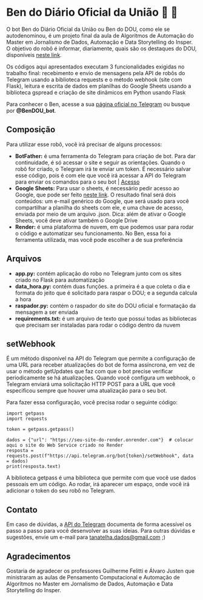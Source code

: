 # Ben do Diário Oficial da União 🤖 📄
O bot Ben do Diário Oficial da União ou Ben do DOU, como ele se autodenominou, é um projeto final da aula de Algoritmos de Automação do Master em Jornalismo de Dados, Automação e Data Storytelling do Insper. O objetivo do robô é informar, diariamente, quais são os destaques do DOU, disponíveis [neste link](https://www.in.gov.br/servicos/diario-oficial-da-uniao/destaques-do-diario-oficial-da-uniao).

Os códigos aqui apresentados executam 3 funcionalidades exigidas no trabalho final: recebimento e envio de mensagens pela API de robôs do Telegram usando a biblioteca requests e o método webhook (site com Flask), leitura e escrita de dados em planilhas do Google Sheets usando a biblioteca gspread e criação de site dinâmicos em Python usando Flask

Para conhecer o Ben, acesse a sua [página oficial no Telegram](https://t.me/BenDOU_bot) ou busque por **@BenDOU_bot**.

## Composição
Para utilizar esse robô, você irá precisar de alguns processos:
* **BotFather:** é uma ferramenta do Telegram para criação de bot. Para dar continuidade, é só acessar o site e seguir as orientações. Quando o robô for criado, o Telegram irá te enviar um token. É necessário salvar esse código, pois é com ele que você irá acessar a API do Telegram para enviar os comandos para o seu bot | [Acesso](https://t.me/botfather)
* **Google Sheets:** Para usar o sheets, é necessário pedir acesso ao Google, que pode ser feito [neste link](https://console.cloud.google.com/). O resultado final será dois conteúdos: um e-mail genérico do Google, que será usado para você compartilhar a planilha do sheets com ele, e uma chave de acesso, enviada por meio de um arquivo .json. Dica: além de ativar o Google Sheets, você deve ativar também o Google Drive
* **Render:** é uma plataforma de nuvem, em que podemos usar para rodar o código e automatizar seu funcionamento. No Ben, essa foi a ferramenta utilizada, mas você pode escolher a de sua preferência

## Arquivos
* **app.py:** contém aplicação do robo no Telegram junto com os sites criado no Flask para automatização
* **data_hora.py:** contém duas funções. a primeira é a que coleta o dia e formata do jeito que é solicitado para raspar o DOU; e a segunda calcula a hora
* **raspador.py:** contém o raspador do site do DOU oficial e formatação da mensagem a ser enviada
* **requirements.txt:** é um arquivo de texto que possui todas as bibliotecas que precisam ser instaladas para rodar o código dentro da nuvem

## setWebhook
É um método disponível na API do Telegram que permite a configuração de uma URL para receber atualizações do bot de forma assíncrona, em vez de usar o método getUpdates que faz com que o bot precise verificar periodicamente se há atualizações. Quando você configura um webhook, o Telegram enviará uma solicitação HTTP POST para a URL que você especificou sempre que houver uma atualização para o seu bot.

Para fazer essa configuração, você precisa rodar o seguinte código:
```
import getpass            
import requests

token = getpass.getpass()

dados = {"url": "https://seu-site-do-render.onrender.com"}  # colocar aqui o site do Web Service criado no Render
resposta = requests.post(f"https://api.telegram.org/bot{token}/setWebhook", data = dados)
print(resposta.text)
```

A biblioteca getpass é uma biblioteca que permite com que você use dados pessoais em um código. Ao rodar, irá aparecer um espaço, onde você irá adicionar o token do seu robô no Telegram. 

## Contato
Em caso de dúvidas, a [API do Telegram](https://core.telegram.org/api) documenta de forma acessível os passo a passo para você desenvolver as suas ideias. Para outras dúvidas e sugestões, envie um e-mail para tanatelha.dados@gmail.com ;)

## Agradecimentos
Gostaria de agradecer os professores Guilherme Felitti e Álvaro Justen que ministraram as aulas de Pensamento Computacional e Automação de Algoritmos no Master em Jornalismo de Dados, Automação e Data Storytelling do Insper.
